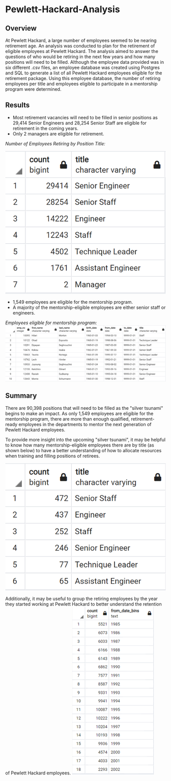 # Pewlett-Hackard-Analysis

## Overview
At Pewlett Hackard, a large number of employees seemed to be nearing retirement age.
An analysis was conducted to plan for the retirement of eligible employees at Pewlett Hackard.
The analysis aimed to answer the questions of who would be retiring in the next few years and how many positions will need to be filled.
Although the employee data provided was in six different .csv files, an employee database was created using Postgres and SQL to generate a list of all Pewlett Hackard employees eligible for the retirement package. Using this employee database, the number of retiring employees per title and employees eligible to participate in a mentorship program were determined.

## Results

* Most retirement vacancies will need to be filled in senior positions as 29,414 Senior Engineers and 28,254 Senior Staff are eligible for retirement in the coming years.
* Only 2 managers are eligible for retirement.

*Number of Employees Retiring by Position Title:*

![retiring_titles](https://github.com/borkard/Pewlett-Hackard-Analysis/blob/main/retiring_titles.PNG)


* 1,549 employees are eligible for the mentorship program.
* A majority of the mentorship-eligible employees are either senior staff or engineers.

*Employees eligible for mentorship program:*
![mentorship_eligibility](https://github.com/borkard/Pewlett-Hackard-Analysis/blob/main/mentorship_eligibility.PNG)



## Summary

There are 90,398 positions that will need to be filled as the "silver tsunami" begins to make an impact.
As only 1,549 employees are eligible for the mentorship program, there are more than enough qualified, retirement-ready employees in the departments to mentor the next generation of Pewlett Hackard employees.

To provide more insight into the upcoming "silver tsunami", it may be helpful to know how many mentorship-eligible employees there are by title (as shown below) to have a better understanding of how to allocate resources when training and filling positions of retirees.

![mentorship_eligible_title](https://github.com/borkard/Pewlett-Hackard-Analysis/blob/main/mentorship_eligible_title.PNG)

Additionally, it may be useful to group the retiring employees by the year they started working at Pewlett Hackard to better understand the retention of Pewlett Hackard employees.
![from_date_retirees](https://github.com/borkard/Pewlett-Hackard-Analysis/blob/main/from_date_retirees.PNG)
